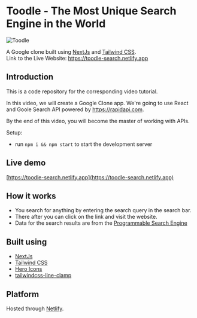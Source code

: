 # Toodle - The Most Unique Search Engine in the World

![Toodle](https://i.ibb.co/yQdYhtq/image.png)

A Google clone built using [NextJs](https://nextjs.org/) and [Tailwind CSS](https://tailwindcss.com/).</br>
Link to the Live Website: https://toodle-search.netlify.app

## Introduction
This is a code repository for the corresponding video tutorial. 

In this video, we will create a Google Clone app. We're going to use React and Goole Search API powered by https://rapidapi.com.

By the end of this video, you will become the master of working with APIs.

Setup:
- run ```npm i && npm start``` to start the development server

## Live demo
[https://toodle-search.netlify.app](https://toodle-search.netlify.app)

## How it works
- You search for anything by entering the search query in the search bar.
- There after you can click on the link and visit the website.
- Data for the search results are from the [Programmable Search Engine](https://developers.google.com/custom-search/v1/overview)

## Built using
- [NextJs](https://nextjs.org/)
- [Tailwind CSS](https://tailwindcss.com/)
- [Hero Icons](https://heroicons.com/)
- [tailwindcss-line-clamp](https://github.com/tailwindlabs/tailwindcss-line-clamp)

## Platform
Hosted through [Netlify](https://toodle-search.netlify.app).


